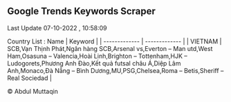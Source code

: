 

## Google Trends Keywords Scraper 
 
Last Update 07-10-2022 , 10:58:09

Country List :
 Name  | Keyword |
| ------------- | ------------- |
| VIETNAM | SCB,Vạn Thịnh Phát,Ngân hàng SCB,Arsenal vs,Everton – Man utd,West Ham,Osasuna – Valencia,Hoài Linh,Brighton – Tottenham,HJK – Ludogorets,Phương Anh Đào,Kết quả futsal châu Á,Diệp Lâm Anh,Monaco,Đà Nẵng – Bình Dương,MU,PSG,Chelsea,Roma – Betis,Sheriff – Real Sociedad |



© Abdul Muttaqin 
